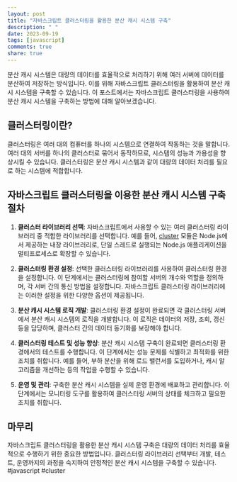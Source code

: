 ```yaml
---
layout: post
title: "자바스크립트 클러스터링을 활용한 분산 캐시 시스템 구축"
description: " "
date: 2023-09-19
tags: [javascript]
comments: true
share: true
---
```


분산 캐시 시스템은 대량의 데이터를 효율적으로 처리하기 위해 여러 서버에 데이터를 분산하여 저장하는 방식입니다. 이를 위해 자바스크립트 클러스터링을 활용하여 분산 캐시 시스템을 구축할 수 있습니다. 이 포스트에서는 자바스크립트 클러스터링을 사용하여 분산 캐시 시스템을 구축하는 방법에 대해 알아보겠습니다.

## 클러스터링이란?

클러스터링은 여러 대의 컴퓨터를 하나의 시스템으로 연결하여 작동하는 것을 말합니다. 여러 대의 서버를 하나의 클러스터로 묶어서 동작하므로, 시스템의 성능과 가용성을 향상시킬 수 있습니다. 클러스터링은 분산 캐시 시스템과 같이 대량의 데이터 처리를 필요로 하는 시스템에 적합합니다.

## 자바스크립트 클러스터링을 이용한 분산 캐시 시스템 구축 절차

1. **클러스터 라이브러리 선택**: 자바스크립트에서 사용할 수 있는 여러 클러스터링 라이브러리 중 적합한 라이브러리를 선택합니다. 예를 들어, [cluster](https://nodejs.org/api/cluster.html) 모듈은 Node.js에서 제공하는 내장 라이브러리로, 단일 스레드로 실행되는 Node.js 애플리케이션을 멀티프로세스로 확장할 수 있습니다.

2. **클러스터링 환경 설정**: 선택한 클러스터링 라이브러리를 사용하여 클러스터링 환경을 설정합니다. 이 단계에서는 클러스터링에 참여할 서버의 개수와 역할을 정의하며, 각 서버 간의 통신 방법을 설정합니다. 자바스크립트 클러스터링 라이브러리에는 이러한 설정을 위한 다양한 옵션이 제공됩니다.

3. **분산 캐시 시스템 로직 개발**: 클러스터링 환경 설정이 완료되면 각 클러스터링 서버에서 분산 캐시 시스템의 로직을 개발합니다. 이 로직은 데이터의 저장, 조회, 갱신 등을 담당하며, 클러스터 간의 데이터 동기화를 보장해야 합니다.

4. **클러스터링 테스트 및 성능 향상**: 분산 캐시 시스템 구축이 완료되면 클러스터링 환경에서의 테스트를 수행합니다. 이 단계에서는 성능 문제를 식별하고 최적화를 위한 조치를 취합니다. 예를 들어, 부하 분산을 위해 로드 밸런서를 도입하거나, 캐시 알고리즘을 개선하는 등의 작업을 수행할 수 있습니다.

5. **운영 및 관리**: 구축한 분산 캐시 시스템을 실제 운영 환경에 배포하고 관리합니다. 이 단계에서는 모니터링 도구를 활용하여 클러스터링 서버의 상태를 체크하고 필요한 조치를 취합니다.

## 마무리

자바스크립트 클러스터링을 활용한 분산 캐시 시스템 구축은 대량의 데이터 처리를 효율적으로 수행하기 위한 중요한 방법입니다. 클러스터링 라이브러리 선택부터 개발, 테스트, 운영까지의 과정을 숙지하여 안정적인 분산 캐시 시스템을 구축할 수 있습니다. #javascript #cluster